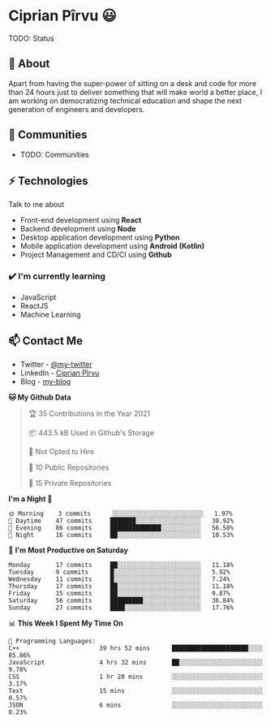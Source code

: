 # Ciprian Pîrvu 😃

TODO: Status

## 🧐 About

Apart from having the super-power of sitting on a desk and code for more than 24 hours just to deliver something that will make world a better place, I am working on democratizing technical education and shape the next generation of engineers and developers.

## 👯 Communities

-   TODO: Communities

## ⚡ Technologies

Talk to me about

-   Front-end development using **React**
-   Backend development using **Node**
-   Desktop application development using **Python**
-   Mobile application development using **Android (Kotlin)**
-   Project Management and CD/CI using **Github**

### ✔️ I'm currently learning

-   JavaScript
-   ReactJS
-   Machine Learning

## 📫 Contact Me

-   Twitter - [@my-twitter]()
-   LinkedIn - [Ciprian Pîrvu](https://www.linkedin.com/in/p%C3%AErvu-ciprian-cristian-4415991b1/)
-   Blog - [my-blog]()

<!--START_SECTION:waka-->
**🐱 My Github Data** 

> 🏆 35 Contributions in the Year 2021
 > 
> 📦 443.5 kB Used in Github's Storage 
 > 
> 🚫 Not Opted to Hire
 > 
> 📜 10 Public Repositories 
 > 
> 🔑 15 Private Repositories  
 > 
**I'm a Night 🦉** 

```text
🌞 Morning    3 commits      ░░░░░░░░░░░░░░░░░░░░░░░░░   1.97% 
🌆 Daytime    47 commits     ███████░░░░░░░░░░░░░░░░░░   30.92% 
🌃 Evening    86 commits     ██████████████░░░░░░░░░░░   56.58% 
🌙 Night      16 commits     ██░░░░░░░░░░░░░░░░░░░░░░░   10.53%

```
📅 **I'm Most Productive on Saturday** 

```text
Monday       17 commits     ██░░░░░░░░░░░░░░░░░░░░░░░   11.18% 
Tuesday      9 commits      █░░░░░░░░░░░░░░░░░░░░░░░░   5.92% 
Wednesday    11 commits     █░░░░░░░░░░░░░░░░░░░░░░░░   7.24% 
Thursday     17 commits     ██░░░░░░░░░░░░░░░░░░░░░░░   11.18% 
Friday       15 commits     ██░░░░░░░░░░░░░░░░░░░░░░░   9.87% 
Saturday     56 commits     █████████░░░░░░░░░░░░░░░░   36.84% 
Sunday       27 commits     ████░░░░░░░░░░░░░░░░░░░░░   17.76%

```


📊 **This Week I Spent My Time On** 

```text
💬 Programming Languages: 
C++                      39 hrs 52 mins      █████████████████████░░░░   85.86% 
JavaScript               4 hrs 32 mins       ██░░░░░░░░░░░░░░░░░░░░░░░   9.78% 
CSS                      1 hr 28 mins        ░░░░░░░░░░░░░░░░░░░░░░░░░   3.17% 
Text                     15 mins             ░░░░░░░░░░░░░░░░░░░░░░░░░   0.57% 
JSON                     6 mins              ░░░░░░░░░░░░░░░░░░░░░░░░░   0.23%

```


<!--END_SECTION:waka-->
